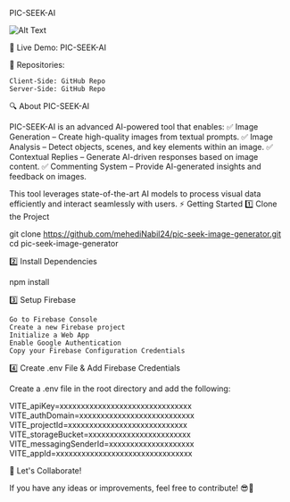 PIC-SEEK-AI

![Alt Text](https://raw.githubusercontent.com/mehediNabil24/https://github.com/mehediNabil24/pic-seek-image-generator/main/assets/profile.png)


🚀 Live Demo: PIC-SEEK-AI

📂 Repositories:

    Client-Side: GitHub Repo
    Server-Side: GitHub Repo

🔍 About PIC-SEEK-AI

PIC-SEEK-AI is an advanced AI-powered tool that enables:
✅ Image Generation – Create high-quality images from textual prompts.
✅ Image Analysis – Detect objects, scenes, and key elements within an image.
✅ Contextual Replies – Generate AI-driven responses based on image content.
✅ Commenting System – Provide AI-generated insights and feedback on images.

This tool leverages state-of-the-art AI models to process visual data efficiently and interact seamlessly with users.
⚡ Getting Started
1️⃣ Clone the Project

git clone https://github.com/mehediNabil24/pic-seek-image-generator.git
cd pic-seek-image-generator

2️⃣ Install Dependencies

npm install

3️⃣ Setup Firebase

    Go to Firebase Console
    Create a new Firebase project
    Initialize a Web App
    Enable Google Authentication
    Copy your Firebase Configuration Credentials

4️⃣ Create .env File & Add Firebase Credentials

Create a .env file in the root directory and add the following:

VITE_apiKey=xxxxxxxxxxxxxxxxxxxxxxxxxxxxxxx
VITE_authDomain=xxxxxxxxxxxxxxxxxxxxxxxxxxx
VITE_projectId=xxxxxxxxxxxxxxxxxxxxxxxxxxxx
VITE_storageBucket=xxxxxxxxxxxxxxxxxxxxxxxx
VITE_messagingSenderId=xxxxxxxxxxxxxxxxxxxx
VITE_appId=xxxxxxxxxxxxxxxxxxxxxxxxxxxxxxxx

🤝 Let's Collaborate!

If you have any ideas or improvements, feel free to contribute! 😎🚀
